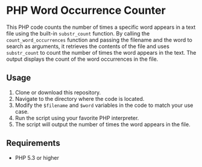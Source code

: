 # PHP Word Occurrence Counter

This PHP code counts the number of times a specific word appears in a text file using the built-in `substr_count` function. By calling the `count_word_occurrences` function and passing the filename and the word to search as arguments, it retrieves the contents of the file and uses `substr_count` to count the number of times the word appears in the text. The output displays the count of the word occurrences in the file.

## Usage

1. Clone or download this repository.
2. Navigate to the directory where the code is located.
3. Modify the `$filename` and `$word` variables in the code to match your use case.
4. Run the script using your favorite PHP interpreter.
5. The script will output the number of times the word appears in the file.

## Requirements

- PHP 5.3 or higher  

